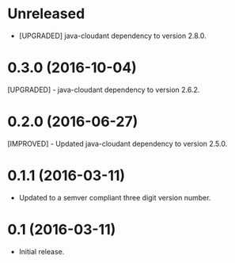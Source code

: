 # Unreleased
- [UPGRADED] java-cloudant dependency to version 2.8.0.

# 0.3.0 (2016-10-04)
[UPGRADED] - java-cloudant dependency to version 2.6.2.

# 0.2.0 (2016-06-27)
[IMPROVED] - Updated java-cloudant dependency to version 2.5.0.

# 0.1.1 (2016-03-11)
- Updated to a semver compliant three digit version number.

# 0.1 (2016-03-11)
- Initial release.
